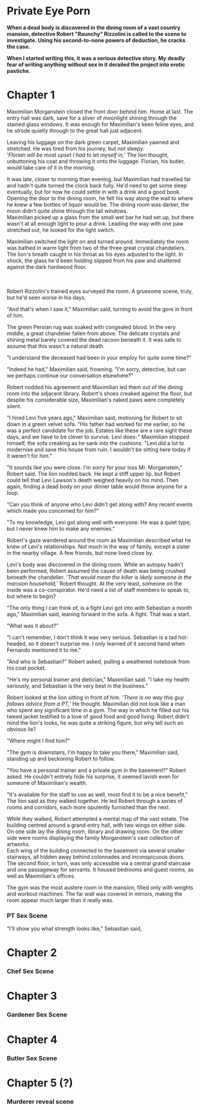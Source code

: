 # Private Eye Porn

**When a dead body is discovered in the dining room of a vast country mansion, detective Robert "Raunchy" Rizzolini is called to the scene to investigate. Using his second-to-none powers of deduction, he cracks the case.**

**When I started writing this, it was a serious detective story. My deadly fear of writing anything without sex in it derailed the project into erotic pastiche.**

# Chapter 1

Maximilian Morganstein closed the front door behind him. Home at last. The entry hall was dark, save for a sliver of moonlight shining through the stained glass windows. It was enough for Maximilian's keen feline eyes, and he strode quietly through to the great hall just adjacent.

Leaving his luggage on the dark green carpet, Maximilian yawned and stretched. He was tired from his journey, but not sleepy.</br>
'*Florian will be most upset I had to let myself in,*' The lion thought, unbuttoning his coat and throwing it onto the luggage. Florian, his butler, would take care of it in the morning.

It was late, closer to morning than evening, but Maximilian had travelled far and hadn't quite turned the clock back fully. He'd need to get some sleep eventually, but for now he could settle in with a drink and a good book.</br>
Opening the door to the dining room, he felt his way along the wall to where he knew a few bottles of liquor would be. The dining room was darker, the moon didn't quite shine through the tall windows.</br>
Maximilian picked up a glass from the small wet bar he had set up, but there wasn't at all enough light to pour a drink. Leading the way with one paw stretched out, he looked for the light switch.

Maximilian switched the light on and turned around. Immediately the room was bathed in warm light from two of the three great crystal chandeliers. The lion's breath caught in his throat as his eyes adjusted to the light. In shock, the glass he'd been holding slipped from his paw and shattered against the dark hardwood floor.</br>
</br>
</br>

Robert Rizzolini's trained eyes surveyed the room. A gruesome scene, truly, but he'd seen worse in his days.

"And that's when I saw it," Maximilian said, turning to avoid the gore in front of him.

The green Persian rug was soaked with congealed blood. In the very middle, a great chandelier fallen from above. The delicate crystals and shining metal barely covered the dead racoon beneath it. It was safe to assume that this wasn't a natural death.

"I understand the deceased had been in your employ for quite some time?"

"Indeed he had," Maximilian said, frowning. "I'm sorry, detective, but can we perhaps continue our conversation elsewhere?"

Robert nodded his agreement and Maximilian led them out of the dining room into the adjacent library. Robert's shoes creaked against the floor, but despite his considerable size, Maximilian's naked paws were completely silent.

"I hired Levi five years ago," Maximilian said, motioning for Robert to sit down in a green velvet sofa. "His father had worked for me earlier, so he was a perfect candidate for the job. Estates like these are a rare sight these days, and we have to be clever to survive. Levi does-" Maximilian stopped himself, the sofa creaking as he sank into the cushions. "Levi *did* a lot to modernise and save this house from ruin. I wouldn't be sitting here today if it weren't for him."

"It sounds like you were close. I'm sorry for your loss Mr. Morganstein," Robert said. The lion nodded back. He kept a stiff upper lip, but Robert could tell that Levi Lawson's death weighed heavily on his mind. Then again, finding a dead body on your dinner table would throw anyone for a loop.

"Can you think of anyone who Levi didn't get along with? Any recent events which made you concerned for him?"

"To my knowledge, Levi got along well with everyone. He was a quiet type, but I never knew him to make any enemies."

Robert's gaze wandered around the room as Maximilian described what he knew of Levi's relationships. Not much in the way of family, except a sister in the nearby village. A few friends, but none lived close by.

Levi's body was discovered in the dining room. While an autopsy hadn't been performed, Robert assumed the cause of death was being crushed beneath the chandelier. '*That would mean the killer is likely someone in the mansion household,*' Robert thought. At the very least, someone on the inside was a co-conspirator. He'd need a list of staff members to speak to, but where to begin?

"The only thing I can think of, is a fight Levi got into with Sebastian a month ago," Maximilian said, leaning forward in the sofa. A fight. That was a start.

"What was it about?"

"I can't remember, I don't think it was very serious. Sebastian is a tad hot-headed, so it doesn't surprise me. I only learned of it second hand when Fernando mentioned it to me."

"And who is Sebastian?" Robert asked, pulling a weathered notebook from his coat pocket.

"He's my personal trainer and dietician," Maximilian said. "I take my health seriously, and Sebastian is the very best in the business."

Robert looked at the lion sitting in front of him. '*There is no way this guy follows advice from a PT,*' He thought. Maximilian did not look like a man who spent any significant time in a gym. The way in which he filled out his tweed jacket testified to a love of good food and good living. Robert didn't mind the lion's looks, he was quite a striking figure, but why tell such an obvious lie?

"Where might I find him?"

"The gym is downstairs, I'm happy to take you there," Maximilian said, standing up and beckoning Robert to follow.

"You have a personal trainer and a private gym in the basement?" Robert asked. He couldn't entirely hide his surprise, it seemed lavish even for someone of Maximilian's wealth.

"It's available for the staff to use as well, most find it to be a nice benefit," The lion said as they walked together. He led Robert through a series of rooms and corridors, each more opulently furnished than the next.

While they walked, Robert attempted a mental map of the vast estate. The building centred around a grand entry hall, with two wings on either side. On one side lay the dining room, library and drawing room. On the other side were rooms displaying the family Morganstein's vast collection of artworks.</br>
Each wing of the building connected to the basement via several smaller stairways, all hidden away behind colonnades and inconspicuous doors.</br>
The second floor, in turn, was only accessible via a central grand staircase and one passageway for servants. It housed bedrooms and guest rooms, as well as Maximilian's offices.

The gym was the most austere room in the mansion, filled only with weights and workout machines. The far wall was covered in mirrors, making the room appear much larger than it really was.



### PT Sex Scene </br>
"I'll show you what strength looks like," Sebastian said, 

# Chapter 2

### Chef Sex Scene </br>

# Chapter 3

### Gardener Sex Scene </br>

# Chapter 4

### Butler Sex Scene </br>

# Chapter 5 (?)

### Murderer reveal scene </br>